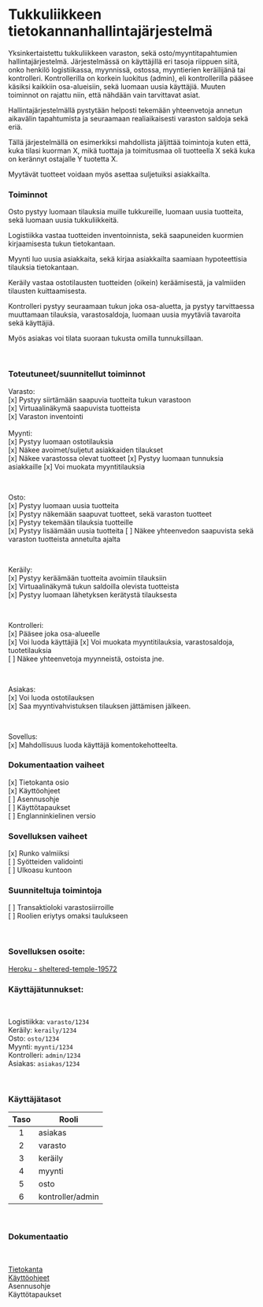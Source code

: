 # Tukkuliikkeen tietokannanhallintajärjestelmä

Yksinkertaistettu tukkuliikkeen varaston, sekä osto/myyntitapahtumien hallintajärjestelmä. Järjestelmässä on käyttäjillä eri tasoja riippuen siitä, onko henkilö logistiikassa, myynnissä, ostossa, myyntierien keräilijänä tai kontrolleri. Kontrollerilla on korkein luokitus (admin), eli kontrollerilla pääsee käsiksi kaikkiin osa-alueisiin, sekä luomaan uusia käyttäjiä. Muuten toiminnot on rajattu niin, että nähdään vain tarvittavat asiat.

Hallintajärjestelmällä pystytään helposti tekemään yhteenvetoja annetun aikavälin tapahtumista ja seuraamaan realiaikaisesti varaston saldoja sekä eriä.

Tällä järjestelmällä on esimerkiksi mahdollista jäljittää toimintoja kuten että, kuka tilasi kuorman X, mikä tuottaja ja toimitusmaa oli tuotteella X sekä kuka on kerännyt ostajalle Y tuotetta X.

Myytävät tuotteet voidaan myös asettaa suljetuiksi asiakkailta.

### Toiminnot

Osto pystyy luomaan tilauksia muille tukkureille, luomaan uusia tuotteita, sekä luomaan uusia tukkuliikkeitä.

Logistiikka vastaa tuotteiden inventoinnista, sekä saapuneiden kuormien kirjaamisesta tukun tietokantaan.

Myynti luo uusia asiakkaita, sekä kirjaa asiakkailta saamiaan hypoteettisia tilauksia tietokantaan.

Keräily vastaa ostotilausten tuotteiden (oikein) keräämisestä, ja valmiiden tilausten kuittaamisesta.

Kontrolleri pystyy seuraamaan tukun joka osa-aluetta, ja pystyy tarvittaessa muuttamaan tilauksia, varastosaldoja, luomaan uusia myytäviä tavaroita sekä käyttäjiä.

Myös asiakas voi tilata suoraan tukusta omilla tunnuksillaan.

<br>

### Toteutuneet/suunnitellut toiminnot

Varasto:  
[x] Pystyy siirtämään saapuvia tuotteita tukun varastoon  
[x] Virtuaalinäkymä saapuvista tuotteista  
[x] Varaston inventointi  
<br>
Myynti:  
[x] Pystyy luomaan ostotilauksia  
[x] Näkee avoimet/suljetut asiakkaiden tilaukset  
[x] Näkee varastossa olevat tuotteet
[x] Pystyy luomaan tunnuksia asiakkaille
[x] Voi muokata myyntitilauksia

<br>

Osto:  
[x] Pystyy luomaan uusia tuotteita  
[x] Pystyy näkemään saapuvat tuotteet, sekä varaston tuotteet  
[x] Pystyy tekemään tilauksia tuotteille  
[x] Pystyy lisäämään uusia tuotteita
[ ] Näkee yhteenvedon saapuvista sekä varaston tuotteista annetulta ajalta

<br>

Keräily:  
[x] Pystyy keräämään tuotteita avoimiin tilauksiin  
[x] Virtuaalinäkymä tukun saldoilla olevista tuotteista  
[x] Pystyy luomaan lähetyksen kerätystä tilauksesta

<br>

Kontrolleri:  
[x] Pääsee joka osa-alueelle  
[x] Voi luoda käyttäjiä
[x] Voi muokata myyntitilauksia, varastosaldoja, tuotetilauksia  
[ ] Näkee yhteenvetoja myynneistä, ostoista jne.

<br>

Asiakas:  
[x] Voi luoda ostotilauksen  
[x] Saa myyntivahvistuksen tilauksen jättämisen jälkeen.

<br>

Sovellus:  
[x] Mahdollisuus luoda käyttäjä komentokehotteelta.

### Dokumentaation vaiheet

[x] Tietokanta osio  
[x] Käyttöohjeet  
[ ] Asennusohje  
[ ] Käyttötapaukset  
[ ] Englanninkielinen versio

### Sovelluksen vaiheet

[x] Runko valmiiksi  
[ ] Syötteiden validointi  
[ ] Ulkoasu kuntoon

### Suunniteltuja toimintoja

[ ] Transaktioloki varastosiirroille  
[ ] Roolien eriytys omaksi taulukseen

<br>

### Sovelluksen osoite:

[Heroku - sheltered-temple-19572](https://sheltered-temple-19572.herokuapp.com/)
<br>

### Käyttäjätunnukset:

<br>
    
Logistiikka: `varasto/1234`  
Keräily: `keraily/1234`  
Osto: `osto/1234`  
Myynti: `myynti/1234`  
Kontrolleri: `admin/1234`  
Asiakas: `asiakas/1234`

<br>

### Käyttäjätasot

| Taso | Rooli            |
| :--: | ---------------- |
|  1   | asiakas          |
|  2   | varasto          |
|  3   | keräily          |
|  4   | myynti           |
|  5   | osto             |
|  6   | kontroller/admin |

<br>

### Dokumentaatio

<br>

[Tietokanta](/doc/db.md)  
[Käyttöohjeet](/doc/kayttoohje.md)  
Asennusohje  
Käyttötapaukset
